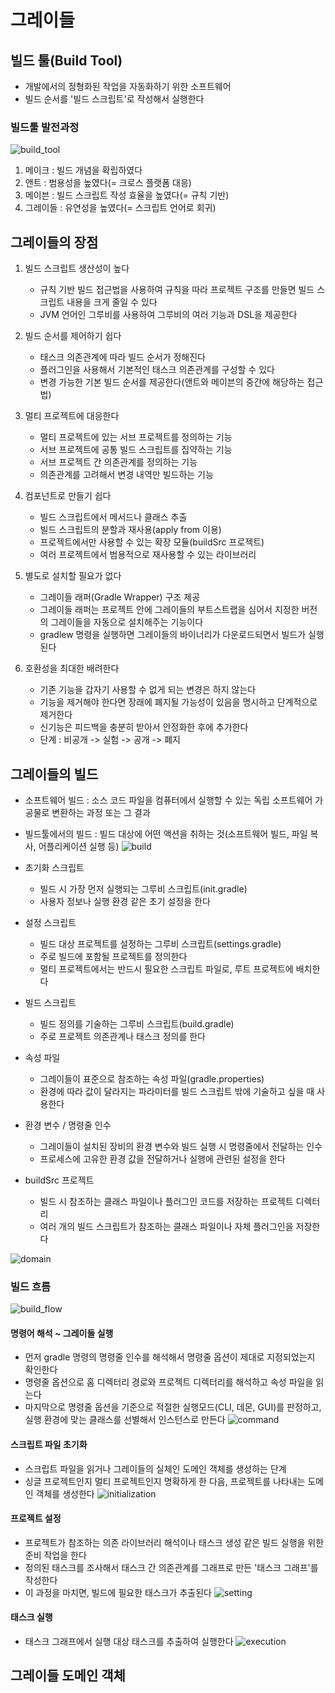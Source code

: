 # 그레이들

## 빌드 툴(Build Tool)
 - 개발에서의 정형화된 작업을 자동화하기 위한 소프트웨어
 - 빌드 순서를 '빌드 스크립트'로 작성해서 실행한다

### 빌드툴 발전과정
![build_tool](./image/build_tool.png)
 1. 메이크 : 빌드 개념을 확립하였다
 2. 앤트 : 범용성을 높였다(= 크로스 플랫폼 대응)
 3. 메이븐 : 빌드 스크립트 작성 효율을 높였다(= 규칙 기반)
 4. 그레이들 : 유연성을 높였다(= 스크립트 언어로 회귀)

## 그레이들의 장점
 1. 빌드 스크립트 생산성이 높다
    - 규칙 기반 빌드 접근법을 사용하여 규칙을 따라 프로젝트 구조를 만들면 빌드 스크립트 내용을 크게 줄일 수 있다
    - JVM 언어인 그루비를 사용하여 그루비의 여러 기능과 DSL을 제공한다

 2. 빌드 순서를 제어하기 쉽다
    - 태스크 의존관계에 따라 빌드 순서가 정해진다
    - 플러그인을 사용해서 기본적인 태스크 의존관계를 구성할 수 있다
    - 변경 가능한 기본 빌드 순서를 제공한다(앤트와 메이븐의 중간에 해당하는 접근법)

 3. 멀티 프로젝트에 대응한다
    - 멀티 프로젝트에 있는 서브 프로젝트를 정의하는 기능
    - 서브 프로젝트에 공통 빌드 스크립트를 집약하는 기능
    - 서브 프로젝트 간 의존관계를 정의하는 기능
    - 의존관계를 고려해서 변경 내역만 빌드하는 기능

 4. 컴포넌트로 만들기 쉽다
    - 빌드 스크립트에서 메서드나 클래스 추출
    - 빌드 스크립트의 분할과 재사용(apply from 이용)
    - 프로젝트에서만 사용할 수 있는 확장 모듈(buildSrc 프로젝트)
    - 여러 프로젝트에서 범용적으로 재사용할 수 있는 라이브러리

 5. 별도로 설치할 필요가 없다
    - 그레이들 래퍼(Gradle Wrapper) 구조 제공
    - 그레이들 래퍼는 프로젝트 안에 그레이들의 부트스트랩을 심어서 지정한 버전의 그레이들을 자동으로 설치해주는 기능이다
    - gradlew 명령을 실행하면 그레이들의 바이너리가 다운로드되면서 빌드가 실행된다

 6. 호환성을 최대한 배려한다
    - 기존 기능을 갑자기 사용할 수 없게 되는 변경은 하지 않는다
    - 기능을 제거해야 한다면 장래에 폐지될 가능성이 있음을 명시하고 단계적으로 제거한다
    - 신기능은 피드백을 충분히 받아서 안정화한 후에 추가한다
    - 단계 : 비공개 -> 실험 -> 공개 -> 폐지

## 그레이들의 빌드
 - 소프트웨어 빌드 : 소스 코드 파일을 컴퓨터에서 실행할 수 있는 독립 소프트웨어 가공물로 변환하는 과정 또는 그 결과
 - 빌드툴에서의 빌드 : 빌드 대상에 어떤 액션을 취하는 것(소프트웨어 빌드, 파일 복사, 어플리케이션 실행 등)
![build](./image/build.png)

 - 초기화 스크립트
    - 빌드 시 가장 먼저 실행되는 그루비 스크립트(init.gradle)
    - 사용자 정보나 실행 환경 같은 초기 설정을 한다

 - 설정 스크립트
    - 빌드 대상 프로젝트를 설정하는 그루비 스크립트(settings.gradle)
    - 주로 빌드에 포함될 프로젝트를 정의한다
    - 멀티 프로젝트에서는 반드시 필요한 스크립트 파일로, 루트 프로젝트에 배치한다

 - 빌드 스크립트
    - 빌드 정의를 기술하는 그루비 스크립트(build.gradle)
    - 주로 프로젝트 의존관계나 태스크 정의를 한다

 - 속성 파일
    - 그레이들이 표준으로 참조하는 속성 파일(gradle.properties)
    - 환경에 따라 값이 달라지는 파라미터를 빌드 스크립트 밖에 기술하고 싶을 때 사용한다

 - 환경 변수 / 명령줄 인수
    - 그레이들이 설치된 장비의 환경 변수와 빌드 실행 시 명령줄에서 전달하는 인수
    - 프로세스에 고유한 환경 값을 전달하거나 실행에 관련된 설정을 한다

 - buildSrc 프로젝트
    - 빌드 시 참조하는 클래스 파일이나 플러그인 코드를 저장하는 프로젝트 디렉터리
    - 여러 개의 빌드 스크립트가 참조하는 클래스 파일이나 자체 플러그인을 저장한다

![domain](./image/domain.png)

### 빌드 흐름
![build_flow](./image/build_flow.png)

#### 명령어 해석 ~ 그레이들 실행
 - 먼저 gradle 명령의 명령줄 인수를 해석해서 명령줄 옵션이 제대로 지정되었는지 확인한다
 - 명령줄 옵션으로 홈 디렉터리 경로와 프로젝트 디렉터리를 해석하고 속성 파일을 읽는다
 - 마지막으로 명령줄 옵션을 기준으로 적절한 실행모드(CLI, 데몬, GUI)를 판정하고, 실행 환경에 맞는 클래스를 선별해서 인스턴스로 만든다
![command](./image/command.png)

#### 스크립트 파일 초기화
 - 스크립트 파일을 읽거나 그레이들의 실체인 도메인 객체를 생성하는 단계
 - 싱글 프로젝트인지 멀티 프로젝트인지 명확하게 한 다음, 프로젝트를 나타내는 도메인 객체를 생성한다
![initialization](./image/initialization.png)

#### 프로젝트 설정
 - 프로젝트가 참조하는 의존 라이브러리 해석이나 태스크 생성 같은 빌드 실행을 위한 준비 작업을 한다
 - 정의된 태스크를 조사해서 태스크 간 의존관계를 그래프로 만든 '태스크 그래프'를 작성한다
 - 이 과정을 마치면, 빌드에 필요한 태스크가 추출된다
![setting](./image/setting.png)

#### 태스크 실행
 - 태스크 그래프에서 실행 대상 태스크를 추출하여 실행한다
![execution](./image/execution.png)

## 그레이들 도메인 객체
